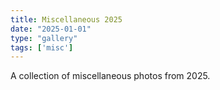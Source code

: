 ```yaml
---
title: Miscellaneous 2025
date: "2025-01-01"
type: "gallery"
tags: ['misc']
---
```


A collection of miscellaneous photos from 2025.